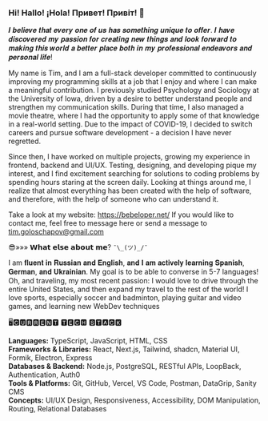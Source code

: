 ### Hi! Hallo! ¡Hola! Привет! Привіт!  👋

𝑰 𝒃𝒆𝒍𝒊𝒆𝒗𝒆 𝒕𝒉𝒂𝒕 𝒆𝒗𝒆𝒓𝒚 𝒐𝒏𝒆 𝒐𝒇 𝒖𝒔 𝒉𝒂𝒔 𝒔𝒐𝒎𝒆𝒕𝒉𝒊𝒏𝒈 𝒖𝒏𝒊𝒒𝒖𝒆 𝒕𝒐 𝒐𝒇𝒇𝒆𝒓. 𝑰 𝒉𝒂𝒗𝒆 𝒅𝒊𝒔𝒄𝒐𝒗𝒆𝒓𝒆𝒅 𝒎𝒚 𝒑𝒂𝒔𝒔𝒊𝒐𝒏 𝒇𝒐𝒓 𝒄𝒓𝒆𝒂𝒕𝒊𝒏𝒈 𝒏𝒆𝒘 𝒕𝒉𝒊𝒏𝒈𝒔 𝒂𝒏𝒅 𝒍𝒐𝒐𝒌 𝒇𝒐𝒓𝒘𝒂𝒓𝒅 𝒕𝒐 𝒎𝒂𝒌𝒊𝒏𝒈 𝒕𝒉𝒊𝒔 𝒘𝒐𝒓𝒍𝒅 𝒂 𝒃𝒆𝒕𝒕𝒆𝒓 𝒑𝒍𝒂𝒄𝒆 𝒃𝒐𝒕𝒉 𝒊𝒏 𝒎𝒚 𝒑𝒓𝒐𝒇𝒆𝒔𝒔𝒊𝒐𝒏𝒂𝒍 𝒆𝒏𝒅𝒆𝒂𝒗𝒐𝒓𝒔 𝒂𝒏𝒅 𝒑𝒆𝒓𝒔𝒐𝒏𝒂𝒍 𝒍𝒊𝒇𝒆!

My name is Tim, and I am a full-stack developer committed to continuously improving my programming skills at a job that I enjoy and where I can make a meaningful contribution. I previously studied Psychology and Sociology at the University of Iowa, driven by a desire to better understand people and strengthen my communication skills. During that time, I also managed a movie theatre, where I had the opportunity to apply some of that knowledge in a real-world setting. Due to the impact of COVID-19, I decided to switch careers and pursue software development - a decision I have never regretted.

Since then, I have worked on multiple projects, growing my experience in frontend, backend and UI/UX. Testing, designing, and developing pique my interest, and I find excitement searching for solutions to coding problems by spending hours staring at the screen daily. Looking at things around me, I realize that almost everything has been created with the help of software, and therefore, with the help of someone who can understand it.

Take a look at my website: https://bebeloper.net/ 
If you would like to contact me, feel free to message here or send a message to tim.goloschapov@gmail.com

😎»»» 𝗪𝗵𝗮𝘁 𝗲𝗹𝘀𝗲 𝗮𝗯𝗼𝘂𝘁 𝗺𝗲? `¯\_(ツ)_/¯`

I am 𝐟𝐥𝐮𝐞𝐧𝐭 𝐢𝐧 𝐑𝐮𝐬𝐬𝐢𝐚𝐧 𝐚𝐧𝐝 𝐄𝐧𝐠𝐥𝐢𝐬𝐡, 𝐚𝐧𝐝 𝐈 𝐚𝐦 𝐚𝐜𝐭𝐢𝐯𝐞𝐥𝐲 𝐥𝐞𝐚𝐫𝐧𝐢𝐧𝐠 𝐒𝐩𝐚𝐧𝐢𝐬𝐡, 𝐆𝐞𝐫𝐦𝐚𝐧, 𝐚𝐧𝐝 𝐔𝐤𝐫𝐚𝐢𝐧𝐢𝐚𝐧. My goal is to be able to converse in 5-7 languages! Oh, and traveling, my most recent passion: I would love to drive through the entire United States, and then expand my travel to the rest of the world! I love sports, especially soccer and badminton, playing guitar and video games, and learning new WebDev techniques

🖥🅲🆄🆁🆁🅴🅽🆃 🆃🅴🅲🅷 🆂🆃🅰🅲🅺

**Languages:** TypeScript, JavaScript, HTML, CSS  
**Frameworks & Libraries:** React, Next.js, Tailwind, shadcn, Material UI, Formik, Electron, Express  
**Databases & Backend:** Node.js, PostgreSQL, RESTful APIs, LoopBack, Authentication, Auth0  
**Tools & Platforms:** Git, GitHub, Vercel, VS Code, Postman, DataGrip, Sanity CMS  
**Concepts:** UI/UX Design, Responsiveness, Accessibility, DOM Manipulation, Routing, Relational Databases  

